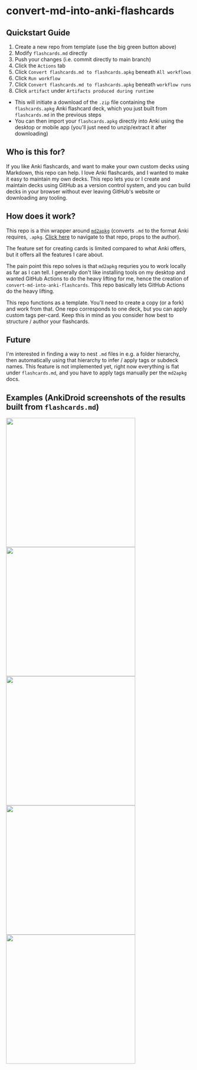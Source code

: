 # convert-md-into-anki-flashcards

## Quickstart Guide

1. Create a new repo from template (use the big green button above)
2. Modify `flashcards.md` directly
3. Push your changes (i.e. commit directly to main branch)
4. Click the `Actions` tab
5. Click `Convert flashcards.md to flashcards.apkg` beneath `All workflows`
6. Click `Run workflow`
7. Click `Convert flashcards.md to flashcards.apkg` beneath `workflow runs`
8. Click `artifact` under `Artifacts produced during runtime`
  - This will initiate a download of the `.zip` file containing the `flashcards.apkg` Anki flashcard deck, which you just built from `flashcards.md` in the previous steps
  - You can then import your `flashcards.apkg` directly into Anki using the desktop or mobile app (you'll just need to unzip/extract it after downloading)

## Who is this for?

If you like Anki flashcards, and want to make your own custom decks using Markdown, this repo can help.
I love Anki flashcards, and I wanted to make it easy to maintain my own decks.
This repo lets you or I create and maintain decks using GitHub as a version control system, and you can build decks in your browser without ever leaving GitHub's website or downloading any tooling.

## How does it work?

This repo is a thin wrapper around [`md2apkg`](https://github.com/Steve2955/md2apkg) (converts `.md` to the format Anki requires, `.apkg`. [Click here](https://github.com/Steve2955/md2apkg) to navigate to that repo, props to the author).

The feature set for creating cards is limited compared to what Anki offers, but it offers all the features I care about.

The pain point this repo solves is that `md2apkg` requries you to work locally as far as I can tell. I generally don't like installing tools on my desktop and wanted GitHub Actions to do the heavy lifting for me, hence the creation of `convert-md-into-anki-flashcards`. This repo basically lets GitHub Actions do the heavy lifting.

This repo functions as a template. You'll need to create a copy (or a fork) and work from that. One repo corresponds to one deck, but you can apply custom tags per-card. Keep this in mind as you consider how best to structure / author your flashcards.

## Future

I'm interested in finding a way to nest `.md` files in e.g. a folder hierarchy, then automatically using that hierarchy to infer / apply tags or subdeck names. This feature is not implemented yet, right now everything is flat under `flashcards.md`, and you have to apply tags manually per the `md2apkg` docs.

## Examples (AnkiDroid screenshots of the results built from `flashcards.md`)

<img src="./images/1.jpg" width="350" />
<img src="./images/2.jpg" width="350" />
<img src="./images/3.jpg" width="350" />
<img src="./images/4.jpg" width="350" />
<img src="./images/5.jpg" width="350" />
